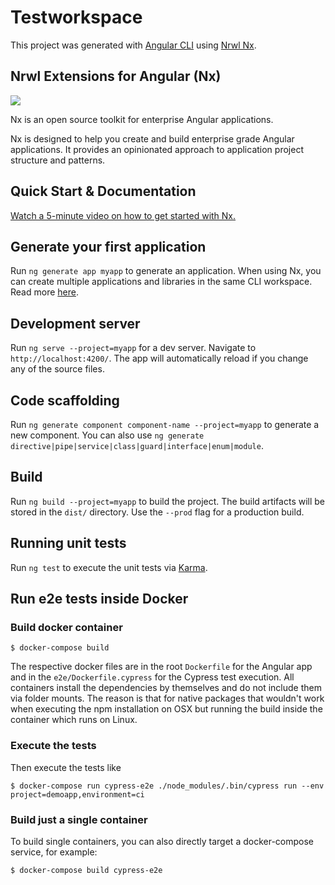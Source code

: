 # Testworkspace

This project was generated with [Angular CLI](https://github.com/angular/angular-cli) using [Nrwl Nx](https://nrwl.io/nx).

## Nrwl Extensions for Angular (Nx)

<a href="https://nrwl.io/nx"><img src="https://preview.ibb.co/mW6sdw/nx_logo.png"></a>

Nx is an open source toolkit for enterprise Angular applications.

Nx is designed to help you create and build enterprise grade Angular applications. It provides an opinionated approach to application project structure and patterns.

## Quick Start & Documentation

[Watch a 5-minute video on how to get started with Nx.](http://nrwl.io/nx)

## Generate your first application

Run `ng generate app myapp` to generate an application. When using Nx, you can create multiple applications and libraries in the same CLI workspace. Read more [here](http://nrwl.io/nx).

## Development server

Run `ng serve --project=myapp` for a dev server. Navigate to `http://localhost:4200/`. The app will automatically reload if you change any of the source files.

## Code scaffolding

Run `ng generate component component-name --project=myapp` to generate a new component. You can also use `ng generate directive|pipe|service|class|guard|interface|enum|module`.

## Build

Run `ng build --project=myapp` to build the project. The build artifacts will be stored in the `dist/` directory. Use the `--prod` flag for a production build.

## Running unit tests

Run `ng test` to execute the unit tests via [Karma](https://karma-runner.github.io).

## Run e2e tests inside Docker

### Build docker container

```
$ docker-compose build
```

The respective docker files are in the root `Dockerfile` for the Angular app and in the `e2e/Dockerfile.cypress` for the Cypress test execution. All containers install the dependencies by themselves and do not include them via folder mounts. The reason is that for native packages that wouldn't work when executing the npm installation on OSX but running the build inside the container which runs on Linux.

### Execute the tests

Then execute the tests like

```
$ docker-compose run cypress-e2e ./node_modules/.bin/cypress run --env project=demoapp,environment=ci
```

### Build just a single container

To build single containers, you can also directly target a docker-compose service, for example:

```
$ docker-compose build cypress-e2e
```
